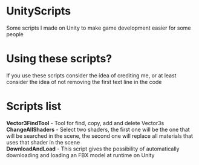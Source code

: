 # UnityScripts
Some scripts I made on Unity to make game development easier for some people

# Using these scripts?
If you use these scripts consider the idea of crediting me, or at least consider the idea of not removing the first text line in the code

# Scripts list
<b>Vector3FindTool</b> - Tool for find, copy, add and delete Vector3s<br />
<b>ChangeAllShaders</b> - Select two shaders, the first one will be the one that will be searched in the scene, the second one will replace all materials that uses that shader in the scene<br />
<b>DownloadAndLoad</b> - This script gives the possibility of automatically downloading and loading an FBX model at runtime on Unity<br />
